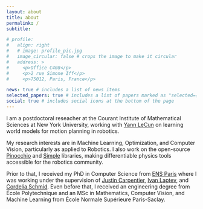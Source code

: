 ```yaml
---
layout: about
title: about
permalink: /
subtitle:

# profile:
#   align: right
#   # image: profile_pic.jpg
#   image_circular: false # crops the image to make it circular
#   address: >
#     <p>Office C408</p>
#     <p>2 rue Simone Iff</p>
#     <p>75012, Paris, France</p>

news: true # includes a list of news items
selected_papers: true # includes a list of papers marked as "selected={true}"
social: true # includes social icons at the bottom of the page
---
```


I am a postdoctoral reseacher at the Courant Institute of Mathematical Sciences at New York University, working with [Yann LeCun](http://yann.lecun.com/) on learning world models for motion planning in robotics.

My research interests are in Machine Learning, Optimization, and Computer Vision, particularly as applied to Robotics. I also work on the open-source [Pinocchio](https://github.com/stack-of-tasks/pinocchio) and [Simple](https://github.com/Simple-Robotics/Simple) libraries, making differentiable physics tools accessible for the robotics community.

Prior to that, I received my PhD in Computer Science from [ENS Paris](https://www.di.ens.fr/willow/) where I was working under the supervision of [Justin Carpentier](https://jcarpent.github.io/), [Ivan Laptev](https://www.di.ens.fr/~laptev/), and [Cordelia Schmid](https://cordeliaschmid.github.io/). Even before that, I received an engineering degree from École Polytechnique and an MSc in Mathematics, Computer Vision, and Machine Learning from École Normale Supérieure Paris-Saclay.
